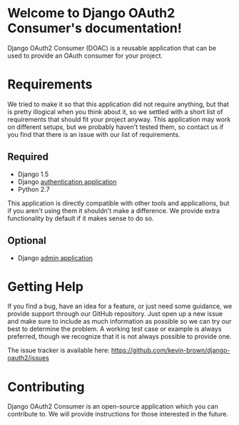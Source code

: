 Welcome to Django OAuth2 Consumer's documentation!
==================================================

Django OAuth2 Consumer (DOAC) is a reusable application that can be used to provide an OAuth consumer for your project.

Requirements
============

We tried to make it so that this application did not require anything, but that is pretty illogical when you think about it, so we settled with a short list of requirements that should fit your project anyway. This application may work on different setups, but we probably haven't tested them, so contact us if you find that there is an issue with our list of requirements.

Required
--------

-   Django 1.5
-   Django [authentication application](https://docs.djangoproject.com/en/1.5/topics/auth/)
-   Python 2.7

This application is directly compatible with other tools and applications, but if you aren't using them it shouldn't make a difference. We provide extra functionality by default if it makes sense to do so.

Optional
--------

-   Django [admin application](https://docs.djangoproject.com/en/1.5/ref/contrib/admin/)

Getting Help
============

If you find a bug, have an idea for a feature, or just need some guidance, we provide support through our GitHub repository. Just open up a new issue and make sure to include as much information as possible so we can try our best to determine the problem. A working test case or example is always preferred, though we recognize that it is not always possible to provide one.

The issue tracker is available here: <https://github.com/kevin-brown/django-oauth2/issues>

Contributing
============

Django OAuth2 Consumer is an open-source application which you can contribute to. We will provide instructions for those interested in the future.
